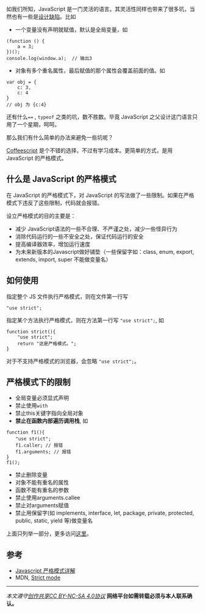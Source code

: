 如我们所知，JavaScript 是一门灵活的语言。其灵活性同样也带来了很多坑，当然也有一些是[设计缺陷](http://www.ruanyifeng.com/blog/2011/06/10_design_defects_in_javascript.html)。比如
* 一个变量没有声明就赋值，默认是全局变量，如
```
(function () {
	a = 3;
})();
console.log(window.a);  // 输出3
```
* 对象有多个重名属性，最后赋值的那个属性会覆盖前面的值。如
```
var obj = {
	c: 3,
	c: 4
}
// obj 为 {c:4}
```

还有什么`==` , `typeof` 之类的坑，数不胜数。毕竟 JavaScript 之父设计这门语言只用了一个星期，呵呵。

那么我们有什么简单的办法来避免一些坑呢？

 [Coffeescript](http://coffeescript.org/) 是个不错的选择，不过有学习成本。更简单的方式，是用 JavaScript 的严格模式。

## 什么是 JavaScript 的严格模式
在 JavaScript 的严格模式下，对 JavaScript 的写法做了一些限制。如果在严格模式下违反了这些限制，代码就会报错。

设立严格模式的目的主要是：
* 减少 JavaScript语法的一些不合理、不严谨之处，减少一些怪异行为
* 消除代码运行的一些不安全之处，保证代码运行的安全
* 提高编译器效率，增加运行速度
* 为未来新版本的Javascript做好铺垫（一些保留字如：class, enum, export, extends, import, super 不能做变量名）

## 如何使用
指定整个 JS 文件执行严格模式，则在文件第一行写
```
"use strict";
```

指定某个方法执行严格模式，则在方法第一行写  `"use strict";`, 如
```
function strict(){
	"use strict";
	return "这是严格模式。";
}
```

对于不支持严格模式的浏览器，会忽略 `"use strict";`。

## 严格模式下的限制
* 全局变量必须显式声明
* 禁止使用`with`
* 禁止this关键字指向全局对象
* **禁止在函数内部遍历调用栈**,  如
```
function f1(){
　　"use strict";
　　f1.caller; // 报错
　　f1.arguments; // 报错
}
f1();
```
* 禁止删除变量
* 对象不能有重名的属性
* 函数不能有重名的参数
* 禁止使用arguments.callee
* 禁止对arguments赋值
* 禁止用保留字(如 implements, interface, let, package, private, protected, public, static, yield 等)做变量名

上面只列举一部分，更多访问[这里](https://developer.mozilla.org/en-US/docs/JavaScript/Reference/Functions_and_function_scope/Strict_mode)。



## 参考
* [Javascript 严格模式详解](http://www.ruanyifeng.com/blog/2015/11/ecmascript-specification.html)
* MDN, [Strict mode](https://developer.mozilla.org/en-US/docs/JavaScript/Reference/Functions_and_function_scope/Strict_mode)


***

*本文遵守[创作共享CC BY-NC-SA 4.0协议](http://creativecommons.org/licenses/by-nc-sa/4.0/)*
**网络平台如需转载必须与本人联系确认。**
